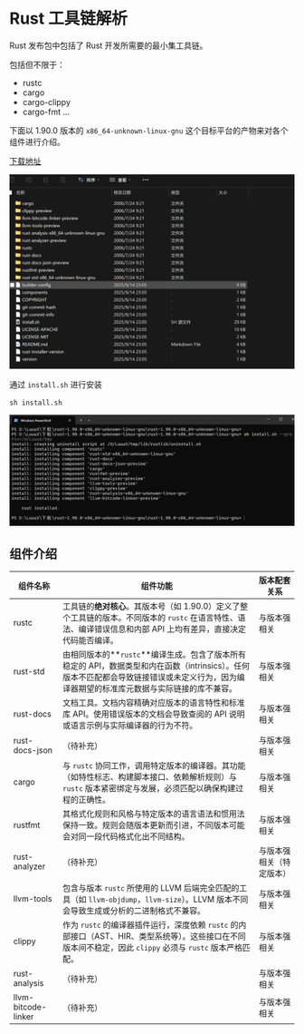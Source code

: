 # Rust 工具链解析

Rust 发布包中包括了 Rust 开发所需要的最小集工具链。

包括但不限于：
- rustc
- cargo
- cargo-clippy
- cargo-fmt
...

下面以 1.90.0 版本的 `x86_64-unknown-linux-gnu` 这个目标平台的产物来对各个组件进行介绍。

[下载地址](https://static.rust-lang.org/dist/2025-09-18/rust-1.90.0-x86_64-unknown-linux-gnu.tar.gz)

![alt text](../../asserts/components.png)

通过 `install.sh` 进行安装

```shell
sh install.sh
```

![alt text](../../asserts/install-rust.png)

## 组件介绍

| 组件名称            | 组件功能                                                     | 版本配套关系             |
| ------------------- | ------------------------------------------------------------ | ------------------------ |
| rustc               | 工具链的**绝对核心**。其版本号（如 1.90.0）定义了整个工具链的版本。不同版本的 `rustc` 在语言特性、语法、编译错误信息和内部 API 上均有差异，直接决定代码能否编译。 | 与版本强相关             |
| rust-std            | 由相同版本的**`rustc`**编译生成。包含了版本所有稳定的 API，数据类型和内在函数（intrinsics）。任何版本不匹配都会导致链接错误或未定义行为，因为编译器期望的标准库元数据与实际链接的库不兼容。 | 与版本强相关             |
| rust-docs           | 文档工具。文档内容精确对应版本的语言特性和标准库 API。使用错误版本的文档会导致查阅的 API 说明或语言示例与实际编译器的行为不符。 | 与版本强相关             |
| rust-docs-json      | （待补充）                                                   | 与版本强相关             |
| cargo               | 与 `rustc` 协同工作，调用特定版本的编译器。其功能（如特性标志、构建脚本接口、依赖解析规则）与 `rustc` 版本紧密绑定与发展，必须匹配以确保构建过程的正确性。 | 与版本强相关             |
| rustfmt             | 其格式化规则和风格与特定版本的语言语法和惯用法保持一致。规则会随版本更新而引进，不同版本可能会对同一段代码格式化出不同结构。 | 与版本强相关             |
| rust-analyzer       | （待补充）                                                   | 与版本强相关（特定版本） |
| llvm-tools          | 包含与版本 `rustc` 所使用的 LLVM 后端完全匹配的工具（如 `llvm-objdump`，`llvm-size`）。LLVM 版本不同会导致生成或分析的二进制格式不兼容。 | 与版本强相关             |
| clippy              | 作为 `rustc` 的编译器插件运行，深度依赖 `rustc` 的内部接口（AST、HIR、类型系统等）。这些接口在不同版本间不稳定，因此 `clippy` 必须与 `rustc` 版本严格匹配。 | 与版本强相关             |
| rust-analysis       | （待补充）                                                   | 与版本强相关             |
| llvm-bitcode-linker | （待补充）                                                   | 与版本强相关             |
